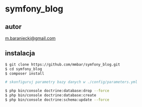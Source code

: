 
symfony_blog
============
autor 
-----

m.baraniecki@gmail.com

instalacja
----------



```bash
$ git clone https://github.com/mmbar/symfony_blog.git
$ cd symfony_blog
$ composer install 

# skonfiguruj parametry bazy danych w ./config/parameters.yml

$ php bin/console doctrine:database:drop --force
$ php bin/console doctrine:database:create
$ php bin/console doctrine:schema:update --force
```
